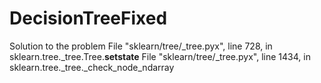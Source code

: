 # DecisionTreeFixed
Solution to the problem File "sklearn/tree/_tree.pyx", line 728, in sklearn.tree._tree.Tree.__setstate__   File "sklearn/tree/_tree.pyx", line 1434, in sklearn.tree._tree._check_node_ndarray
